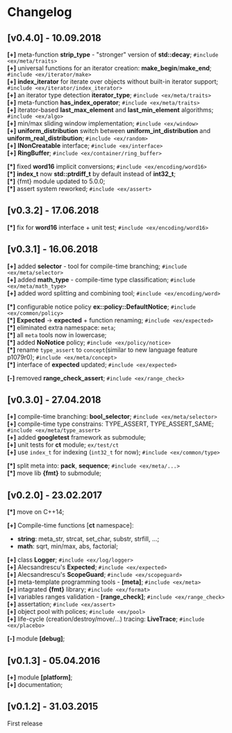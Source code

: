 # Changelog


## [v0.4.0] - 10.09.2018


**[+]** meta-function **strip_type** - "stronger" version of **std::decay**; `#include <ex/meta/traits>`   
**[+]** universal functions for an iterator creation: **make_begin**/**make_end**; `#include <ex/iterator/make>`  
**[+]** **index_iterator** for iterate over objects without built-in iterator support; `#include <ex/iterator/index_iterator>`  
**[+]** an iterator type detection **iterator_type**; `#include <ex/meta/traits>`  
**[+]** meta-function **has_index_operator**; `#include <ex/meta/traits>`  
**[+]** iterator-based **last_max_element** and **last_min_element** algorithms; `#include <ex/algo>`   
**[+]** min/max sliding window implementation; `#include <ex/window>`  
**[+]** **uniform_distribution** switch between **uniform_int_distribution** and **uniform_real_distribution**; `#include <ex/random>`  
**[+]** **INonCreatable** interface; `#include <ex/interface>`  
**[+]** **RingBuffer**; `#include <ex/container/ring_buffer>`  

**[*]** fixed **word16** implicit conversions; `#include <ex/encoding/word16>`  
**[*]** **index_t** now **std::ptrdiff_t** by default instead of **int32_t**;  
**[*]** {fmt} module updated to 5.0.0;  
**[*]** assert system reworked; `#include <ex/assert>`  


## [v0.3.2] - 17.06.2018

**[*]** fix for **word16** interface + unit test; `#include <ex/encoding/word16>`  

## [v0.3.1] - 16.06.2018

**[+]** added **selector** - tool for compile-time branching; `#include <ex/meta/selector>`  
**[+]** added **math_type** - compile-time type classification; `#include <ex/meta/math_type>`  
**[+]** added word splitting and combining tool; `#include <ex/encoding/word>`   

**[*]** configurable notice policy **ex::policy::DefaultNotice**; `#include <ex/common/policy>`  
**[*]** **Expected<T>** -> **expected** + function renaming; `#include <ex/expected>`    
**[*]** eliminated extra namespace: `meta`;  
**[*]** all `meta` tools now in lowercase;  
**[*]** added **NoNotice** policy; `#include <ex/policy/notice>`  
**[*]** rename `type_assert` to `concept`(similar to new language feature p1079r0); `#include <ex/meta/concept>`  
**[*]** interface of **expected** updated; `#include <ex/expected>`  

**[-]** removed **range_check_assert**; `#include <ex/range_check>`


## [v0.3.0] - 27.04.2018

**[+]** compile-time branching: **bool_selector**; `#include <ex/meta/selector>`  
**[+]** compile-time type constrains: TYPE_ASSERT, TYPE_ASSERT_SAME; `#include <ex/meta/type_assert>`    
**[+]** added **googletest** framework as submodule;  
**[+]** unit tests for **ct** module; `ex/test/ct`  
**[+]** use `index_t` for indexing (`int32_t` for now); `#include <ex/common/type>`
  
**[*]** split meta into: **pack**, **sequence**; `#include <ex/meta/...>`  
**[*]** move lib **{fmt}** to submodule;


## [v0.2.0] - 23.02.2017

**[*]** move on C++14;

**[+]** Compile-time functions [**ct** namespace]:
* **string**: meta_str, strcat, set_char, substr, strfill, ...;
* **math**: sqrt, min/max, abs, factorial;  

**[+]** class **Logger**; `#include <ex/log/logger>`  
**[+]** Alecsandrescu's **Expected**; `#include <ex/expected>`  
**[+]** Alecsandrescu's **ScopeGuard**; `#include <ex/scopeguard>`  
**[+]** meta-template programming tools - **[meta]**; `#include <ex/meta>`   
**[+]** intagrated **{fmt}** library;  `#include <ex/format>`  
**[+]** variables ranges validation - **[range_check]**; `#include <ex/range_check>`   
**[+]** assertation; `#include <ex/assert>`   
**[+]** object pool with polices; `#include <ex/pool>`  
**[+]** life-cycle (creation/destroy/move/...) tracing: **LiveTrace**; `#include <ex/placebo>`  
  
**[-]** module **[debug]**;
  
## [v0.1.3] - 05.04.2016

**[+]** module **[platform]**;  
**[+]** documentation;


## [v0.1.2] - 31.03.2015

First release



